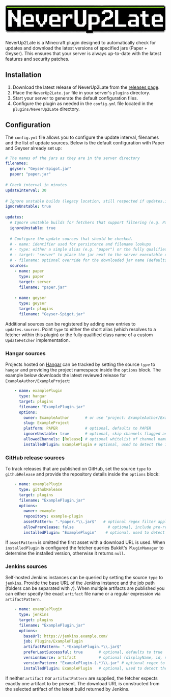 ![Alt text](https://raw.githubusercontent.com/nurkert/never-up-2-late/master/images/banner.png)

NeverUp2Late is a Minecraft plugin designed to automatically check for updates and download the latest versions of specified jars (Paper + Geyser). This ensures that your server is always up-to-date with the latest features and security patches.

## Installation

1. Download the latest release of NeverUp2Late from the [releases page](https://www.spigotmc.org/resources/neverup2late-automatically-keeps-paper-geyser-up-to-date.120768/history).
2. Place the `NeverUp2Late.jar` file in your server's `plugins` directory.
3. Start your server to generate the default configuration files.
4. Configure the plugin as needed in the `config.yml` file located in the `plugins/NeverUp2Late` directory.

## Configuration

The `config.yml` file allows you to configure the update interval, filenames and the list of update sources. Below is the default configuration with Paper and Geyser already set up:

```yaml
# The names of the jars as they are in the server directory
filenames:
  geyser: "Geyser-Spigot.jar"
  paper: "paper.jar"

# Check interval in minutes
updateInterval: 30

# Ignore unstable builds (legacy location, still respected if updates.ignoreUnstable is absent)
ignoreUnstable: true

updates:
  # Ignore unstable builds for fetchers that support filtering (e.g. Paper)
  ignoreUnstable: true

  # Configure the update sources that should be checked.
  # - name: identifier used for persistence and filename lookups
  # - type: either a simple alias (e.g. "paper") or the fully qualified UpdateFetcher class name
  # - target: "server" to place the jar next to the server executable or "plugins" for the plugins directory
  # - filename: optional override for the downloaded jar name (defaults to entries under filenames.<name>)
  sources:
    - name: paper
      type: paper
      target: server
      filename: "paper.jar"

    - name: geyser
      type: geyser
      target: plugins
      filename: "Geyser-Spigot.jar"
```

Additional sources can be registered by adding new entries to `updates.sources`. Point `type` to either the short alias (which resolves to a fetcher within this plugin) or the fully qualified class name of a custom `UpdateFetcher` implementation.

### Hangar sources

Projects hosted on [Hangar](https://hangar.papermc.io/) can be tracked by setting the source `type` to `hangar` and providing the project namespace inside the `options` block. The example below downloads the latest reviewed release for `ExampleAuthor/ExampleProject`:

```yaml
    - name: examplePlugin
      type: hangar
      target: plugins
      filename: "ExamplePlugin.jar"
      options:
        owner: ExampleAuthor       # or use "project: ExampleAuthor/ExampleProject"
        slug: ExampleProject
        platform: PAPER            # optional, defaults to PAPER
        ignoreUnstable: true       # optional, skip channels flagged as UNSTABLE (default true)
        allowedChannels: [Release] # optional whitelist of channel names
        installedPlugin: ExamplePlugin # optional, used to detect the installed version
```

### GitHub release sources

To track releases that are published on GitHub, set the source `type` to `githubRelease` and provide the repository details inside the `options` block:

```yaml
    - name: examplePlugin
      type: githubRelease
      target: plugins
      filename: "ExamplePlugin.jar"
      options:
        owner: example
        repository: example-plugin
        assetPattern: ".*paper.*\\.jar$"   # optional regex filter applied to browser_download_url
        allowPrerelease: false               # optional, include pre-releases when true
        installedPlugin: "ExamplePlugin"    # optional, used to detect the currently installed version
```

If `assetPattern` is omitted the first asset with a download URL is used. When `installedPlugin` is configured the fetcher queries Bukkit's `PluginManager` to determine the installed version, otherwise it returns `null`.

### Jenkins sources

Self-hosted Jenkins instances can be queried by setting the source `type` to `jenkins`. Provide the base URL of the Jenkins instance and the job path (folders can be separated with `/`). When multiple artifacts are published you can either specify the exact `artifact` file name or a regular expression via `artifactPattern`.

```yaml
    - name: examplePlugin
      type: jenkins
      target: plugins
      filename: "ExamplePlugin.jar"
      options:
        baseUrl: https://jenkins.example.com/
        job: Plugins/ExamplePlugin
        artifactPattern: ".*ExamplePlugin.*\\.jar$"
        preferLastSuccessful: true       # optional, defaults to true
        versionSource: artifact          # optional (displayName, id, number, artifact)
        versionPattern: "ExamplePlugin-(.*)\\.jar" # optional regex to extract the version
        installedPlugin: ExamplePlugin   # optional, used to detect the installed version
```

If neither `artifact` nor `artifactPattern` are supplied, the fetcher expects exactly one artifact to be present. The download URL is constructed from the selected artifact of the latest build returned by Jenkins.
